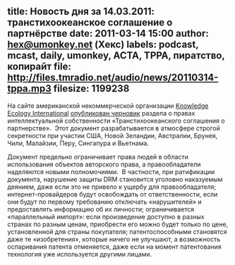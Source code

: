 title: Новость дня за 14.03.2011: транстихоокеанское соглашение о партнёрстве
date: 2011-03-14 15:00
author: hex@umonkey.net (Хекс)
labels: podcast, mcast, daily, umonkey, ACTA, TPPA, пиратство, копирайт
file: http://files.tmradio.net/audio/news/20110314-tppa.mp3
filesize: 1199238
---
На сайте американской некоммерческой организации [Knowledge Ecology
International][1] [опубликован черновик][2] раздела о правах интеллектуальной
собственности «Транстихоокеанского соглашения о партнерстве».  Этот документ
разрабатывается в атмосфере строгой секретности при участии США, Новой Зеландии,
Австралии, Брунея, Чили, Малайзии, Перу, Сингапура и Вьетнама.

Документ предельно ограничивает права людей в области использования объектов
авторского права, а правообладатели наделяются новыми полномочиями. 
В частности, при ратификации документа, нарушение защиты DRM становится уголовно
наказуемым деянием, даже если это не привело к ущербу для правообладателя;
интернет-провайдеров будут освобождать от ответственности, если они будут по
первому требованию отключать «нарушителей» и предоставлять информацию об их
личности; ограничивается «параллельный импорт»: если произведение доступно в
разных странах по разным ценам, приобрести его можно будет только по цене,
установленной для страны покупателя; патентоспособными становятся даже те
«изобретения», которые ничего не улучшают, а возможность оспаривания патента
отменяется, даже если на момент патентования технология уже используется другими
лицами.

[1]: http://keionline.org/
[2]: http://keionline.org/sites/default/files/tpp-10feb2011-us-text-ipr-chapter.pdf
